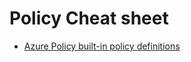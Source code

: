 # Policy Cheat sheet

- [Azure Policy built-in policy definitions](https://learn.microsoft.com/en-us/azure/governance/policy/samples/built-in-policies)
